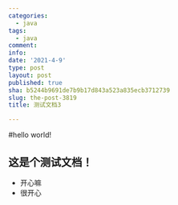 ```yaml
---
categories:
  - java
tags:
  - java
comment: 
info: 
date: '2021-4-9'
type: post
layout: post
published: true
sha: b5244b9691de7b9b17d843a523a835ecb3712739
slug: the-post-3819
title: 测试文档3

---
```



#hello world!
## 这是个测试文档！
* 开心嘛
* 很开心